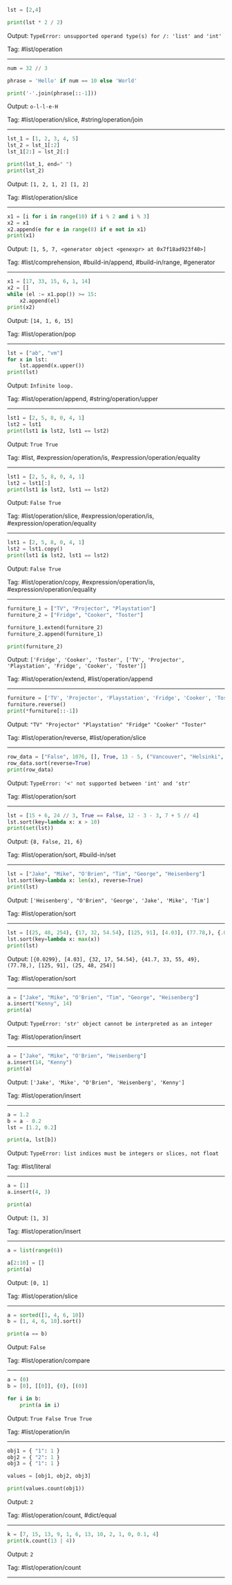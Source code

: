 ```python
lst = [2,4]

print(lst * 2 / 2)
```
Output: `TypeError: unsupported operand type(s) for /: 'list' and 'int'`

Tag: #list/operation

---
```python
num = 32 // 3

phrase = 'Hello' if num == 10 else 'World'

print('-'.join(phrase[::-1]))
```
Output: `o-l-l-e-H`

Tag: #list/operation/slice, #string/operation/join

---
```python
lst_1 = [1, 2, 3, 4, 5]
lst_2 = lst_1[:2]
lst_1[2:] = lst_2[:]

print(lst_1, end=" ")
print(lst_2)
```
Output: `[1, 2, 1, 2] [1, 2]`

Tag: #list/operation/slice

---
```python
x1 = [i for i in range(10) if i % 2 and i % 3]
x2 = x1
x2.append(e for e in range(8) if e not in x1)
print(x1)
```
Output: `[1, 5, 7, <generator object <genexpr> at 0x7f18ad923f40>]`

Tag: #list/comprehension, #build-in/append, #build-in/range, #generator

---
```python
x1 = [17, 33, 15, 6, 1, 14]
x2 = []
while (el := x1.pop()) >= 15:
    x2.append(el)
print(x2)
```
Output: `[14, 1, 6, 15]`

Tag: #list/operation/pop

---
```python
lst = ["ab", "vm"]
for x in lst:
    lst.append(x.upper())
print(lst)
```
Output: `Infinite loop.`

Tag: #list/operation/append, #string/operation/upper

---
```python
lst1 = [2, 5, 8, 0, 4, 1]
lst2 = lst1
print(lst1 is lst2, lst1 == lst2)
```
Output: `True True`

Tag: #list, #expression/operation/is, #expression/operation/equality

---
```python
lst1 = [2, 5, 8, 0, 4, 1]
lst2 = lst1[:]
print(lst1 is lst2, lst1 == lst2)
```
Output: `False True`

Tag: #list/operation/slice, #expression/operation/is, #expression/operation/equality

---
```python
lst1 = [2, 5, 8, 0, 4, 1]
lst2 = lst1.copy()
print(lst1 is lst2, lst1 == lst2)
```
Output: `False True`

Tag: #list/operation/copy, #expression/operation/is, #expression/operation/equality

---
```python
furniture_1 = ["TV", "Projector", "Playstation"]
furniture_2 = ["Fridge", "Cooker", "Toster"]

furniture_1.extend(furniture_2)
furniture_2.append(furniture_1)

print(furniture_2)
```
Output: `['Fridge', 'Cooker', 'Toster', ['TV', 'Projector', 
'Playstation', 'Fridge', 'Cooker', 'Toster']]`

Tag: #list/operation/extend, #list/operation/append

---
```python
furniture = ['TV', 'Projector', 'Playstation', 'Fridge', 'Cooker', 'Toster']
furniture.reverse()
print(*furniture[::-1])
```
Output: `"TV" "Projector" "Playstation" "Fridge" "Cooker" "Toster"`

Tag: #list/operation/reverse, #list/operation/slice

---
```python
row_data = ["False", 1076, [], True, 13 - 5, ("Vancouver", "Helsinki", "Montreal"), "trust", {56.22, "12"}]
row_data.sort(reverse=True)
print(row_data)
```
Output: `TypeError: '<' not supported between 'int' and 'str'`

Tag: #list/operation/sort

---
```python
lst = [15 + 6, 24 // 3, True == False, 12 - 3 - 3, 7 + 5 // 4]
lst.sort(key=lambda x: x > 10)
print(set(lst))
```
Output: `{8, False, 21, 6}`

Tag: #list/operation/sort, #build-in/set

---
```python
lst = ["Jake", "Mike", "O'Brien", "Tim", "George", "Heisenberg"]
lst.sort(key=lambda x: len(x), reverse=True)
print(lst)
```
Output: `['Heisenberg', "O'Brien", 'George', 'Jake', 'Mike', 'Tim']`

Tag: #list/operation/sort

---
```python
lst = [(25, 48, 254), {17, 32, 54.54}, [125, 91], [4.03], (77.78,), {.0299}, {41.7, 33, 49, 55}]
lst.sort(key=lambda x: max(x))
print(lst)
```
Output: `[{0.0299}, [4.03], {32, 17, 54.54}, {41.7, 33, 55, 49}, (77.78,), [125, 91], (25, 48, 254)]`

Tag: #list/operation/sort

---
```python
a = ["Jake", "Mike", "O'Brien", "Tim", "George", "Heisenberg"]
a.insert("Kenny", 14)
print(a)
```
Output: `TypeError: 'str' object cannot be interpreted as an integer`

Tag: #list/operation/insert

---
```python
a = ["Jake", "Mike", "O'Brien", "Heisenberg"]
a.insert(14, "Kenny")
print(a)
```
Output: `['Jake', 'Mike', "O'Brien", 'Heisenberg', 'Kenny']`

Tag: #list/operation/insert

---
```python
a = 1.2
b = a - 0.2
lst = [1.2, 0.2]

print(a, lst[b])
```
Output: `TypeError: list indices must be integers or slices, not float`

Tag: #list/literal

---

```python
a = [1]
a.insert(4, 3)

print(a)
```
Output: `[1, 3]`

Tag: #list/operation/insert

---

```python
a = list(range(6))

a[2:10] = []
print(a)
```
Output: `[0, 1]`

Tag: #list/operation/slice

---

```python
a = sorted([1, 4, 6, 10])
b = [1, 4, 6, 10].sort()

print(a == b)
```
Output: `False`

Tag: #list/operation/compare

---

```python
a = (0)
b = [0], [[0]], {0}, [(0)]

for i in b:
    print(a in i)
```
Output: `True False True True`

Tag: #list/operation/in

---

```python
obj1 = { "1": 1 }
obj2 = { "2": 1 }
obj3 = { "1": 1 }

values = [obj1, obj2, obj3]

print(values.count(obj1))
```
Output: `2`

Tag: #list/operation/count, #dict/equal

---
```python
k = [7, 15, 13, 9, 1, 6, 13, 10, 2, 1, 0, 0.1, 4]
print(k.count(13 | 4))
```
Output: `2`

Tag: #list/operation/count

---